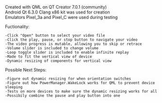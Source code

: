 Created with QML on QT Creator 7.0.1 (community) <br/>
Android Qt 6.3.0 Clang x86 kit was used for creation <br/>
Emulators Pixel_3a and Pixel_C were used during testing <br/>


Fuctionality:
    
    -Click "Open" button to select your video file
    -Click the play, pause, or stop button to navigate your video
    -The video progress is mutable, allowing you to skip or retrace
    -Volume slider is included to change volume
    -Loop toggle slider is included to enable infinite replay
    -Made to fit the vertical view of device
    -Dynamic resizing of components for vertical view


Possible Next Steps:

    -Figure out dynamic resizing for when orientation switches
    -Figure out how PowerManager.WakeLock works for QML to prevent device sleeping
    -Tests on more devices to make sure the dynamic resizing works for all
    -Possibily combine the pause and play button into one
